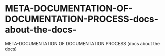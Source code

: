 # META-DOCUMENTATION-OF-DOCUMENTATION-PROCESS-docs-about-the-docs-
META-DOCUMENTATION OF DOCUMENTATION PROCESS (docs about the docs)
